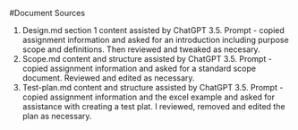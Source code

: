 #Document Sources
1. Design.md section 1 content assisted by ChatGPT 3.5.  Prompt - copied assignment information and asked for an introduction including purpose scope and definitions.  Then reviewed and tweaked as necesary.
1. Scope.md content and structure assisted by ChatGPT 3.5.  Prompt - copied assignment information and asked for a standard scope document.  Reviewed and edited as necessary.
1. Test-plan.md content and structure assisted by ChatGPT 3.5.  Prompt - copied assignment information and the excel example and asked for assistance with creating a test plat.  I reviewed, removed and edited the plan as necessary.